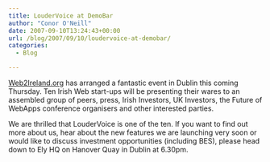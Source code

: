 ```yaml
---
title: LouderVoice at DemoBar
author: "Conor O'Neill"
date: 2007-09-10T13:24:43+00:00
url: /blog/2007/09/10/loudervoice-at-demobar/
categories:
  - Blog

---
```

[Web2Ireland.org][1] has arranged a fantastic event in Dublin this coming Thursday. Ten Irish Web start-ups will be presenting their wares to an assembled group of peers, press, Irish Investors, UK Investors, the Future of WebApps conference organisers and other interested parties.

We are thrilled that LouderVoice is one of the ten. If you want to find out more about us, hear about the new features we are launching very soon or would like to discuss investment opportunities (including BES), please head down to Ely HQ on Hanover Quay in Dublin at 6.30pm.

 [1]: http://Web2Ireland.org/